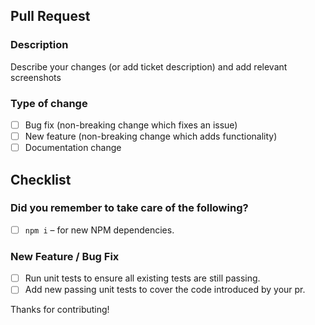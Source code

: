## Pull Request

### Description

Describe your changes (or add ticket description) and add relevant screenshots

### Type of change

- [ ] Bug fix (non-breaking change which fixes an issue)
- [ ] New feature (non-breaking change which adds functionality)
- [ ] Documentation change

## Checklist

### Did you remember to take care of the following?

- [ ] `npm i` – for new NPM dependencies.

### New Feature / Bug Fix

- [ ] Run unit tests to ensure all existing tests are still passing.
- [ ] Add new passing unit tests to cover the code introduced by your pr.

Thanks for contributing!
